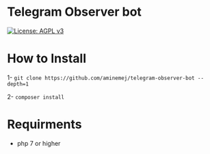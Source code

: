 # Telegram Observer bot

[![License: AGPL v3](https://img.shields.io/badge/License-AGPL%20v3-blue.svg)](https://www.gnu.org/licenses/agpl-3.0)

# How to Install

1- `git clone https://github.com/aminemej/telegram-observer-bot --depth=1`

2- `composer install`

# Requirments

* php 7 or higher

